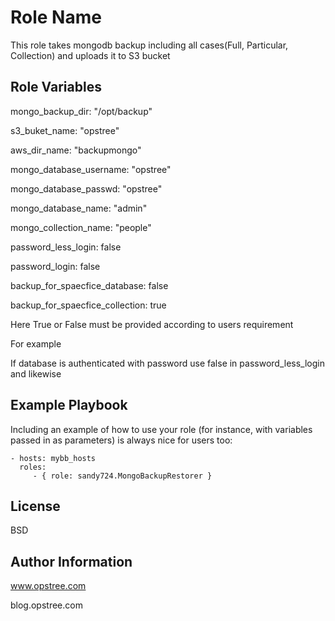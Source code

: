 Role Name
=========

This role takes mongodb backup including all cases(Full, Particular, Collection) and uploads it to S3 bucket


Role Variables
--------------
mongo_backup_dir: "/opt/backup"

s3_buket_name: "opstree"

aws_dir_name: "backupmongo"

mongo_database_username: "opstree"

mongo_database_passwd: "opstree"

mongo_database_name: "admin"

mongo_collection_name: "people"

password_less_login: false

password_login: false

backup_for_spaecfice_database: false

backup_for_spaecfice_collection: true

Here True or False must be provided according to users requirement

For example

If database is authenticated with password use false in password_less_login and likewise

Example Playbook
----------------

Including an example of how to use your role (for instance, with variables passed in as parameters) is always nice for users too:

    - hosts: mybb_hosts
      roles:
         - { role: sandy724.MongoBackupRestorer }

License
-------

BSD

Author Information
------------------
www.opstree.com

blog.opstree.com


